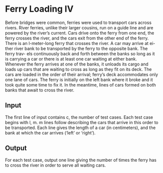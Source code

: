# Ferry Loading IV

Before bridges were common, ferries were
used to transport cars across rivers. River
ferries, unlike their larger cousins, run on
a guide line and are powered by the river’s
current. Cars drive onto the ferry from
one end, the ferry crosses the river, and
the cars exit from the other end of the
ferry.
    There is an l-meter-long ferry that
crosses the river. A car may arrive at ei-
ther river bank to be transported by the
ferry to the opposite bank. The ferry trav-
els continuously back and forth between
the banks so long as it is carrying a car or
there is at least one car waiting at either
bank. Whenever the ferry arrives at one
of the banks, it unloads its cargo and loads up cars that are waiting to cross as long as they fit on
its deck. The cars are loaded in the order of their arrival; ferry’s deck accommodates only one lane of
cars. The ferry is initially on the left bank where it broke and it took quite some time to fix it. In the
meantime, lines of cars formed on both banks that await to cross the river.

## Input
The first line of input contains c, the number of test cases. Each test case begins with l, m. m lines
follow describing the cars that arrive in this order to be transported. Each line gives the length of a
car (in centimeters), and the bank at which the car arrives (‘left’ or ‘right’).

## Output
For each test case, output one line giving the number of times the ferry has to cross the river in order
to serve all waiting cars.
